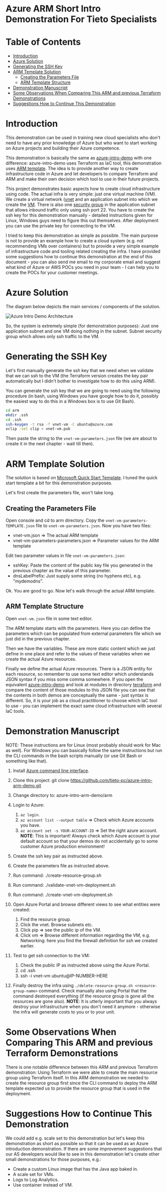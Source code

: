 # Azure ARM Short Intro Demonstration For Tieto Specialists  <!-- omit in toc -->


# Table of Contents  <!-- omit in toc -->
- [Introduction](#introduction)
- [Azure Solution](#azure-solution)
- [Generating the SSH Key](#generating-the-ssh-key)
- [ARM Template Solution](#arm-template-solution)
  - [Creating the Parameters File](#creating-the-parameters-file)
  - [ARM Template Structure](#arm-template-structure)
- [Demonstration Manuscript](#demonstration-manuscript)
- [Some Observations When Comparing This ARM and previous Terraform Demonstrations](#some-observations-when-comparing-this-arm-and-previous-terraform-demonstrations)
- [Suggestions How to Continue This Demonstration](#suggestions-how-to-continue-this-demonstration)




# Introduction

This demonstration can be used in training new cloud specialists who don't need to have any prior knowledge of Azure but who want to start working on Azure projects and building their Azure competence.

This demonstration is basically the same as [azure-intro-demo](https://github.com/tieto-pc/azure-intro-demo) with one difference: azure-intro-demo uses Terraform as IaC tool, this demonstration uses [ARM template](https://docs.microsoft.com/en-us/azure/azure-resource-manager/resource-group-authoring-templates). The idea is to provide another way to create infrastructure code in Azure and let developers to compare Terraform and ARM and make their own decision which tool to use in their future projects.

This project demonstrates basic aspects how to create cloud infrastructure using code. The actual infra is very simple: just one virtual machine (VM). We create a virtual network ([vnet](https://docs.microsoft.com/en-us/azure/virtual-network/virtual-networks-overview) and an application subnet into which we create the [VM](https://azure.microsoft.com/en-us/services/virtual-machines/). There is also one [security group](https://docs.microsoft.com/en-us/azure/virtual-network/security-overview) in the application subnet that allows inbound traffic only using ssh port 22. You have to create the ssh key for this demonstration manually - detailed instructions given for Linux, Windows guys need to figure this out themselves. After deployment you can use the private key for connecting to the VM.

I tried to keep this demonstration as simple as possible. The main purpose is not to provide an example how to create a cloud system (e.g. not recommending VMs over containers) but to provide a very simple example of infrastructure code and tooling related creating the infra. I have provided some suggestions how to continue this demonstration at the end of this document - you can also send me email to my corporate email and suggest what kind of Azure or AWS POCs you need in your team - I can help you to create the POCs for your customer meetings.


# Azure Solution

The diagram below depicts the main services / components of the solution.

![Azure Intro Demo Architecture](docs/azure-intro-demo.png?raw=true "Azure Intro Demo Architecture")

So, the system is extremely simple (for demonstration purposes): Just one application subnet and one VM doing nothing in the subnet. Subnet security group which allows only ssh traffic to the VM. 


# Generating the SSH Key

Let's first manually generate the ssh key that we need when we validate that we can ssh to the VM (the Terraform version creates the key pair automatically but I didn't bother to investigate how to do this using ARM).

You can generate the ssh key that we are going to need using the following procedure (in bash, using Windows you have google how to do it, possibly the easiest way to do this in a Windows box is to use Git Bash).

```bash
cd arm
mkdir .ssh
cd .ssh
ssh-keygen -t rsa -f vnet-vm -C ubuntu@azure.com
xclip -sel clip < vnet-vm.pub
```

Then paste the string to the ```vnet-vm-parameters.json``` file (we are about to create it in the next chapter - wait till then).


# ARM Template Solution

The solution is based on [Microsoft Quick Start Template](https://github.com/Azure/azure-quickstart-templates/tree/master/101-vm-simple-linux). I tuned the quick start template a bit for this demonstration purposes.

Let's first create the parameters file, won't take long.

## Creating the Parameters File

Open console and cd to arm directory. Copy the ```vnet-vm-parameters-TEMPLATE.json``` file to ```vnet-vm-parameters.json```. Now you have two files:

- vnet-vm.json => The actual ARM template
- vnet-vm-parameters-parameters.json => Parameter values for the ARM template

Edit two parameter values in file ```vnet-vm-parameters.json```:

- sshKey: Paste the content of the public key file you generated in the previous chapter as the value of this parameter.
- dnsLabelPrefix: Just supply some string (no hyphens etc), e.g. "mydemodns".

Ok. You are good to go. Now let's walk through the actual ARM template.

## ARM Template Structure

Open ```vnet-vm.json``` file in some text editor. 

The ARM template starts with the parameters. Here you can define the parameters which can be populated from external parameters file which we just did in the previous chapter.

Then we have the variables. These are more static content which we just define in one place and refer to the values of these variables when we create the actual Azure resources.

Finally we define the actual Azure resources. There is a JSON entity for each resource, so remember to use some text editor which understands JSON syntax if you miss some comma somewhere. If you open the equivalent [azure-intro-demo](https://github.com/tieto-pc/azure-intro-demo) and look at modules in directory [terraform](https://github.com/tieto-pc/azure-intro-demo/tree/master/terraform/modules) and compare the content of those modules to this JSON file you can see that the contents in both demos are conceptually the same - just syntax is different. So, it is your job as a cloud practitioner to choose which IaC tool to use - you can implement the exact same cloud infrastructure with several IaC tools.


# Demonstration Manuscript

NOTE: These instructions are for Linux (most probably should work for Mac as well). For Windows you can basically follow the same instructions but run the CLI commands in the bash scripts manually (or use Git Bash or something like that).

1. Install [Azure command line interface](https://docs.microsoft.com/en-us/cli/azure/install-azure-cli?view=azure-cli-latest).
2. Clone this project: git clone https://github.com/tieto-pc/azure-intro-arm-demo.git
3. Change directory to: azure-intro-arm-demo/arm
4. Login to Azure:
    1. ```az login```.
    2. ```az account list --output table``` => Check which Azure accounts you have.
    3. ```az account set -s YOUR-ACCOUNT-ID``` => Set the right azure account. **NOTE**: This is important! Always check which Azure account is your default account so that your demos do not accidentally go to some customer Azure production environment!
5. Create the ssh key pair as instructed above.
6. Create the parameters file as instructed above. 
7. Run command: ./create-resource-group.sh <location> <resource-group-name>
8. Run command: ./validate-vnet-vm-deployment.sh <resource-group-name>
9. Run command: ./create-vnet-vm-deployment.sh <resource-group-name> <deployment-name>
10. Open Azure Portal and browse different views to see what entities were created:

    1. Find the resource group.
    2. Click the vnet. Browse subnets etc.
    3. Click pip => see the public ip of the VM.
    4. Click vm => Browse different information regarding the VM, e.g. Networking: here you find the firewall definition for ssh we created earlier.
11. Test to get ssh connection to the VM:
    1. Check the public IP as instructed above using the Azure Portal.
    2. cd .ssh
    3. ssh -i vnet-vm ubuntu@IP-NUMBER-HERE
12. Finally destroy the infra using ```./delete-resource-group.sh <resource-group-name>``` command. Check manually also using Portal that the command destroyed everything (if the resource group is gone all the resources are gone also). **NOTE**: It is utterly important that you always destroy your infrastructure when you don't need it anymore - otherwise the infra will generate costs to you or to your unit.


# Some Observations When Comparing This ARM and previous Terraform Demonstrations

There is one notable difference between this ARM and previous Terraform demonstration: Using Terraform we were able to create the main resource group using Terraform itself. In this ARM demonstration we needed to create the resource group first since the CLI command to deploy the ARM template expected us to provide the resource group that is used in the deployment.


# Suggestions How to Continue This Demonstration

We could add e.g. scale set to this demonstration but let's keep this demonstration as short as possible so that it can be used as an Azure introduction demonstration. If there are some improvement suggestions that our AS developers would like to see in this demonstration let's create other small demonstrations for those purposes, e.g.:
- Create a custom Linux image that has the Java app baked in.
- A scale set for VMs.
- Logs to Log Analytics.
- Use container instead of VM.